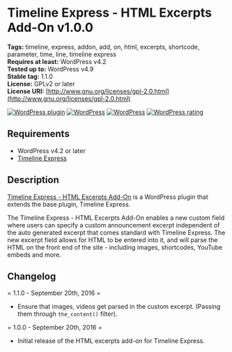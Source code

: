 # Timeline Express - HTML Excerpts Add-On v1.0.0

**Tags:**              timeline, express, addon, add, on, html, excerpts, shortcode, parameter, time, line, timeline express <br />
**Requires at least:** WordPress v4.2 <br />
**Tested up to:**      WordPress v4.9 <br />
**Stable tag:**        1.1.0 <br />
**License:**           GPLv2 or later <br />
**License URI:**       [http://www.gnu.org/licenses/gpl-2.0.html](http://www.gnu.org/licenses/gpl-2.0.html)

[![WordPress plugin](https://img.shields.io/wordpress/plugin/v/timeline-express-html-excerpt-add-on.svg?style=flat-square)](https://wordpress.org/plugins/timeline-express-html-excerpt-add-on/)
[![WordPress](https://img.shields.io/wordpress/v/timeline-express-html-excerpt-add-on.svg?style=flat-square)](https://wordpress.org/plugins/timeline-express-html-excerpt-add-on/)
[![WordPress](https://img.shields.io/wordpress/plugin/dt/timeline-express-html-excerpt-add-on.svg?style=flat-square)](https://wordpress.org/plugins/timeline-express-html-excerpt-add-on/)
[![WordPress rating](https://img.shields.io/wordpress/plugin/r/timeline-express-html-excerpt-add-on.svg?style=flat-square)](https://wordpress.org/support/plugin/timeline-express-html-excerpt-add-on)

## Requirements

- WordPress v4.2 or later
- [Timeline Express](https://wordpress.org/plugins/timeline-express/)

## Description

[Timeline Express - HTML Excerpts Add-On](https://wordpress.org/plugins/timeline-express-html-excerpt-add-on/) is a WordPress plugin that extends the base plugin, Timeline Express.

The Timeline Express - HTML Excerpts Add-On enables a new custom field where users can specify a custom announcement excerpt independent of the auto generated excerpt that comes standard with Timeline Express. The new excerpt field allows for HTML to be entered into it, and will parse the HTML on the front end of the site - including images, shortcodes, YouTube embeds and more.

## Changelog

= 1.1.0 - September 20th, 2016 =
* Ensure that images, videos get parsed in the custom excerpt. (Passing them through `the_content()` filter).

= 1.0.0 - September 20th, 2016 =
* Initial release of the HTML excerpts add-on for Timeline Express.

